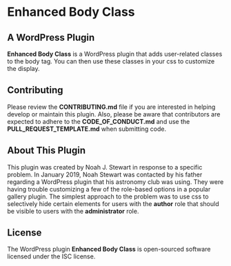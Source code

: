 # Enhanced Body Class

## A WordPress Plugin

**Enhanced Body Class** is a WordPress plugin that adds user-related classes to the body tag.
You can then use these classes in your css to customize the display.

## Contributing

Please review the **CONTRIBUTING.md** file if you are interested in helping develop or 
maintain this plugin. Also, please be aware that contributors are expected to adhere to the 
**CODE_OF_CONDUCT.md** and use the **PULL_REQUEST_TEMPLATE.md** when submitting code.

## About This Plugin

This plugin was created by Noah J. Stewart in response to a specific problem. In January 2019, 
Noah Stewart was contacted by his father regarding a WordPress plugin that his astronomy club 
was using. They were having trouble customizing a few of the role-based options in a popular 
gallery plugin. The simplest approach to the problem was to use css to selectively hide 
certain elements for users with the **author** role that should be visible to users with the 
**administrator** role. 

## License

The WordPress plugin **Enhanced Body Class** is open-sourced software licensed under the ISC license.
